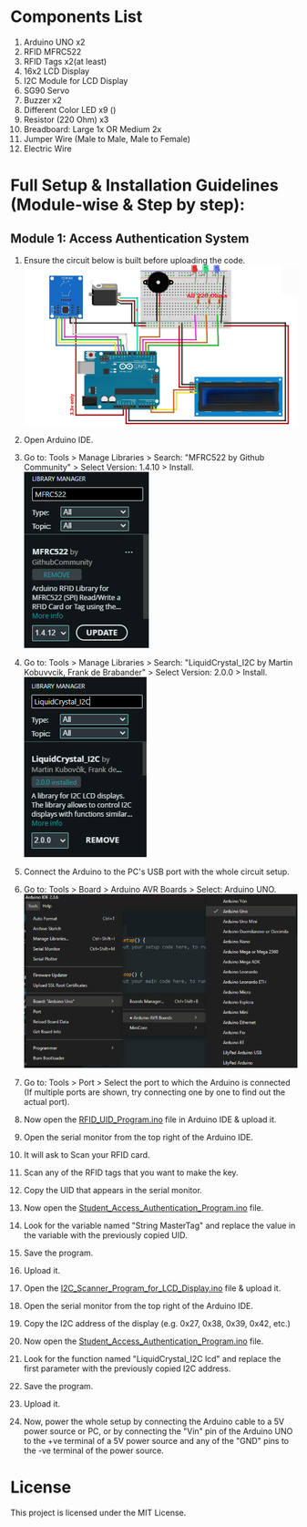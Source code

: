 # Components List
1. Arduino UNO x2
2. RFID MFRC522
3. RFID Tags x2(at least)
4. 16x2 LCD Display
5. I2C Module for LCD Display
6. SG90 Servo
7. Buzzer x2
8. Different Color LED x9 ()
9. Resistor (220 Ohm) x3
10. Breadboard: Large 1x OR Medium 2x
11. Jumper Wire (Male to Male, Male to Female)
12. Electric Wire



# Full Setup & Installation Guidelines (Module-wise & Step by step):
## Module 1: Access Authentication System
1. Ensure the circuit below is built before uploading the code. </br>
<img src="Module 1 Access Authentication System/Student Access Authentication System Circuit.PNG" alt="Student Access Authentication System Circuit Diagram" width="700"> </br>

2. Open Arduino IDE.
3. Go to: Tools > Manage Libraries > Search: "MFRC522 by Github Community" > Select Version: 1.4.10 > Install. </br>
![Description](images/1.png)
5. Go to: Tools > Manage Libraries > Search: "LiquidCrystal_I2C by Martin Kobuvvcik, Frank de Brabander" > Select Version: 2.0.0 > Install.
![Description](images/2.png)
7. Connect the Arduino to the PC's USB port with the whole circuit setup.
8. Go to: Tools > Board > Arduino AVR Boards > Select: Arduino UNO.
![Description](images/3.png)
10. Go to: Tools > Port > Select the port to which the Arduino is connected (If multiple ports are shown, try connecting one by one to find out the actual port).
11. Now open the [RFID_UID_Program.ino](https://github.com/Fathin-Ishrak-Romeo/Sensor-based-Smart-Desk-with-Student-Access-Authentication-System-during-exam-using-Arduino/blob/main/Module%201%20Access%20Authentication%20System/RFID_UID_Program/RFID_UID_Program.ino) file in Arduino IDE & upload it.
12. Open the serial monitor from the top right of the Arduino IDE.
13. It will ask to Scan your RFID card.
14. Scan any of the RFID tags that you want to make the key.
15. Copy the UID that appears in the serial monitor.
16. Now open the [Student_Access_Authentication_Program.ino](https://github.com/Fathin-Ishrak-Romeo/Sensor-based-Smart-Desk-with-Student-Access-Authentication-System-during-exam-using-Arduino/blob/main/Module%201%20Access%20Authentication%20System/Student_Access_Authentication_Program/Student_Access_Authentication_Program.ino) file.
17. Look for the variable named "String MasterTag" and replace the value in the variable with the previously copied UID.
18. Save the program.
19. Upload it.
20. Open the [I2C_Scanner_Program_for_LCD_Display.ino](https://github.com/Fathin-Ishrak-Romeo/Sensor-based-Smart-Desk-with-Student-Access-Authentication-System-during-exam-using-Arduino/blob/main/Module%201%20Access%20Authentication%20System/I2C_Scanner_Program_for_LCD_Display/I2C_Scanner_Program_for_LCD_Display.ino) file & upload it.
21. Open the serial monitor from the top right of the Arduino IDE.
22. Copy the I2C address of the display (e.g. 0x27, 0x38, 0x39, 0x42, etc.)
23. Now open the [Student_Access_Authentication_Program.ino](https://github.com/Fathin-Ishrak-Romeo/Sensor-based-Smart-Desk-with-Student-Access-Authentication-System-during-exam-using-Arduino/blob/main/Module%201%20Access%20Authentication%20System/Student_Access_Authentication_Program/Student_Access_Authentication_Program.ino) file.
24. Look for the function named "LiquidCrystal_I2C lcd" and replace the first parameter with the previously copied I2C address.
25. Save the program.
26. Upload it.
27. Now, power the whole setup by connecting the Arduino cable to a 5V power source or PC, or by connecting the "Vin" pin of the Arduino UNO to the +ve terminal of a 5V power source and any of the "GND" pins to the -ve terminal of the power source.


# License
This project is licensed under the MIT License.

